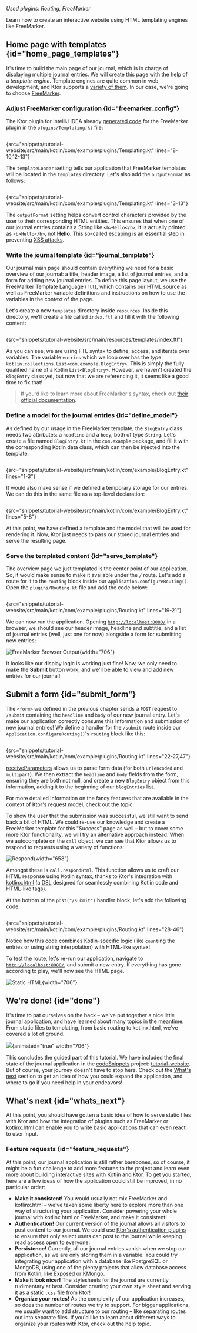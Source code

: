 [//]: # (title: Adding interactivity using templates)

<microformat>
<var name="example_name" value="tutorial-website-interactive"/>
<include src="lib.xml" include-id="download_example"/>
<p>
Used plugins: Routing, FreeMarker
</p>
</microformat>


<excerpt>Learn how to create an interactive website using HTML templating engines like FreeMarker.</excerpt>


## Home page with templates {id="home_page_templates"}

It's time to build the main page of our journal, which is in charge of displaying multiple journal entries. We will create this page with the help of a *template engine*. Template engines are quite common in web development, and Ktor supports a [variety of them](Working_with_views.md). In our case, we're going to choose [FreeMarker](https://freemarker.apache.org/).

### Adjust FreeMarker configuration {id="freemarker_config"}

The Ktor plugin for IntelliJ IDEA already [generated code](#source_code) for the FreeMarker plugin in the `plugins/Templating.kt` file:

```kotlin
```
{src="snippets/tutorial-website/src/main/kotlin/com/example/plugins/Templating.kt" lines="8-10,12-13"}

The `templateLoader` setting tells our application that FreeMarker templates will be located in the `templates` directory. Let's also add the `outputFormat` as follows:

```kotlin
```
{src="snippets/tutorial-website/src/main/kotlin/com/example/plugins/Templating.kt" lines="3-13"}

The `outputFormat` setting helps convert control characters provided by the user to their corresponding HTML entities. This ensures that when one of our journal entries contains a String like `<b>Hello</b>`, it is actually printed as `<b>Hello</b>`, not **Hello**. This so-called [escaping](https://freemarker.apache.org/docs/dgui_misc_autoescaping.html) is an essential step in preventing [XSS attacks](https://owasp.org/www-community/attacks/xss/).


### Write the journal template {id="journal_template"}

Our journal main page should contain everything we need for a basic overview of our journal: a title, header image, a list of journal entries, and a form for adding new journal entries. To define this page layout, we use the FreeMarker Template Language (`ftl`), which contains our HTML source as well as FreeMarker variable definitions and instructions on how to use the variables in the context of the page.

Let's create a new `templates` directory inside `resources`. Inside this directory, we'll create a file called `index.ftl` and fill it with the following content:

```html
```
{src="snippets/tutorial-website/src/main/resources/templates/index.ftl"}

As you can see, we are using FTL syntax to define, access, and iterate over variables. The variable `entries` which we loop over has the type `kotlin.collections.List<com.example.BlogEntry>`. This is simply the fully-qualified name of a Kotlin `List<BlogEntry>`. However, we haven't created the `BlogEntry` class yet, but now that we are referencing it, it seems like a good time to fix that!

> If you'd like to learn more about FreeMarker's syntax, check out [their official documentation](https://freemarker.apache.org/docs/dgui_quickstart.html).

### Define a model for the journal entries {id="define_model"}

As defined by our usage in the FreeMarker template, the `BlogEntry` class needs two attributes: a `headline` and a `body`, both of type `String`. Let's create a file named `BlogEntry.kt` in the `com.example` package, and fill it with the corresponding Kotlin data class, which can then be injected into the template:

```kotlin
```
{src="snippets/tutorial-website/src/main/kotlin/com/example/BlogEntry.kt" lines="1-3"}

It would also make sense if we defined a temporary storage for our entries. We can do this in the same file as a top-level declaration:

```kotlin
```
{src="snippets/tutorial-website/src/main/kotlin/com/example/BlogEntry.kt" lines="5-8"}

At this point, we have defined a template and the model that will be used for rendering it. Now, Ktor just needs to pass our stored journal entries and serve the resulting page.

### Serve the templated content {id="serve_template"}

The overview page we just templated is the center point of our application. So, it would make sense to make it available under the `/` route. Let's add a route for it to the `routing` block inside our `Application.configureRouting()`. Open the `plugins/Routing.kt` file and add the code below:


```kotlin
```
{src="snippets/tutorial-website/src/main/kotlin/com/example/plugins/Routing.kt" lines="19-21"}

We can now run the application. Opening [`http://localhost:8080/`](http://localhost:8080/) in a browser, we should see our header image, headline and subtitle, and a list of journal entries (well, just one for now) alongside a form for submitting new entries:

![FreeMarker Browser Output](main_page.png){width="706"}

It looks like our display logic is working just fine! Now, we only need to make the **Submit** button work, and we'll be able to view and add new entries for our journal!


## Submit a form {id="submit_form"}

The `<form>` we defined in the previous chapter sends a `POST` request to `/submit` containing the `headline` and `body` of our new journal entry. Let's make our application correctly consume this information and submission of new journal entries! We define a handler for the `/submit` route inside our `Application.configureRouting()`'s `routing` block like this:

```kotlin
```
{src="snippets/tutorial-website/src/main/kotlin/com/example/plugins/Routing.kt" lines="22-27,47"}

[receiveParameters](requests.md#form_parameters) allows us to parse form data (for both `urlencoded` and `multipart`). We then extract the `headline` and `body` fields from the form, ensuring they are both not null, and create a new `BlogEntry` object from this information, adding it to the beginning of our `blogEntries` list.

For more detailed information on the fancy features that are available in the context of Ktor's request model, check out the [](requests.md) topic.

To show the user that the submission was successful, we still want to send back a bit of HTML. We could re-use our knowledge and create a FreeMarker template for this "Success" page as well – but to cover some more Ktor functionality, we will try an alternative approach instead. When we autocomplete on the `call` object, we can see that Ktor allows us to respond to requests using a variety of functions:

![Respond](respond.png){width="658"}

Amongst these is `call.respondHtml`. This function allows us to craft our HTML response using Kotlin syntax, thanks to Ktor's integration with [kotlinx.html](html_dsl.md) (a [DSL](https://kotlinlang.org/docs/type-safe-builders.html) designed for seamlessly combining Kotlin code and HTML-like tags).

At the bottom of the `post("/submit")` handler block, let's add the following code:

```kotlin
```
{src="snippets/tutorial-website/src/main/kotlin/com/example/plugins/Routing.kt" lines="28-46"}

Notice how this code combines Kotlin-specific logic (like `count`ing the entries or using string interpolation) with HTML-like syntax!

To test the route, let's re-run our application, navigate to [`http://localhost:8080/`](http://localhost:8080/), and submit a new entry. If everything has gone according to play, we'll now see the HTML page.

![Static HTML](submit.png){width="706"}

## We're done! {id="done"}

It's time to pat ourselves on the back – we've put together a nice little journal application, and have learned about many topics in the meantime. From static files to templating, from basic routing to kotlinx.html, we've covered a lot of ground.

![](ktor_journal.png){animated="true" width="706"}

This concludes the guided part of this tutorial. We have included the final state of the journal application in the [codeSnippets](https://github.com/ktorio/ktor-documentation/tree/main/codeSnippets) project: [tutorial-website](https://github.com/ktorio/ktor-documentation/tree/main/codeSnippets/snippets/tutorial-website). But of course, your journey doesn't have to stop here. Check out the [What's next](#whats_next) section to get an idea of how you could expand the application, and where to go if you need help in your endeavors!


## What's next {id="whats_next"}

At this point, you should have gotten a basic idea of how to serve static files with Ktor and how the integration of plugins such as FreeMarker or kotlinx.html can enable you to write basic applications that can even react to user input.

### Feature requests {id="feature_requests"}

At this point, our journal application is still rather barebones, so of course, it might be a fun challenge to add more features to the project and learn even more about building interactive sites with Kotlin and Ktor. To get you started, here are a few ideas of how the application could still be improved, in no particular order:

- **Make it consistent!** You would usually not mix FreeMarker and kotlinx.html – we've taken some liberty here to explore more than one way of structuring your application. Consider powering your whole journal with kotlinx.html or FreeMarker, and make it consistent!
- **Authentication!** Our current version of the journal allows all visitors to post content to our journal. We could use [Ktor's authentication plugins](authentication.md) to ensure that only select users can post to the journal while keeping read access open to everyone.
- **Persistence!** Currently, all our journal entries vanish when we stop our application, as we are only storing them in a variable. You could try integrating your application with a database like PostgreSQL or MongoDB, using one of the plenty projects that allow database access from Kotlin, like [Exposed](https://github.com/JetBrains/Exposed) or [KMongo](https://litote.org/kmongo/).
- **Make it look nicer!** The stylesheets for the journal are currently rudimentary at best. Consider creating your own style sheet and serving it as a static `.css` file from Ktor!
- **Organize your routes!** As the complexity of our application increases, so does the number of routes we try to support. For bigger applications, we usually want to add structure to our routing – like separating routes out into separate files. If you'd like to learn about different ways to organize your routes with Ktor, check out the [](Routing_in_Ktor.md) help topic.

